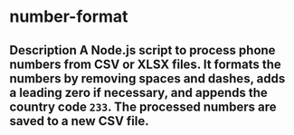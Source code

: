 # number-format
## Description  A Node.js script to process phone numbers from CSV or XLSX files. It formats the numbers by removing spaces and dashes, adds a leading zero if necessary, and appends the country code `233`. The processed numbers are saved to a new CSV file.
